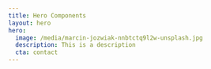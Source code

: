 ```yaml
---
title: Hero Components
layout: hero
hero:
  image: /media/marcin-jozwiak-nnbtctq9l2w-unsplash.jpg
  description: This is a description
  cta: contact
---
```

